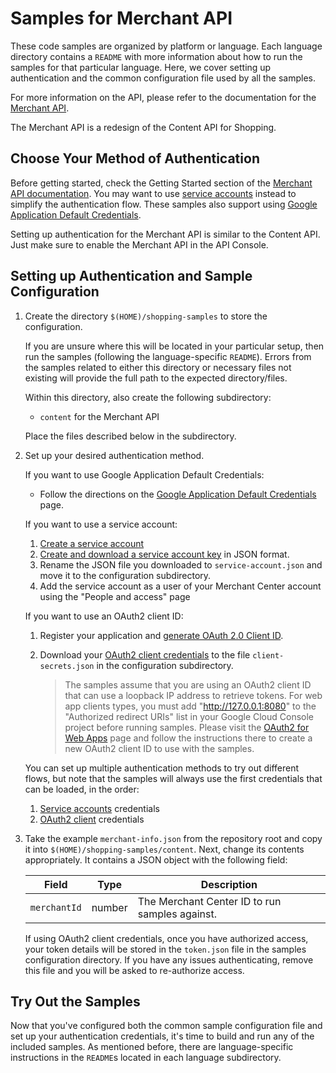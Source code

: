 # Samples for Merchant API

These code samples are organized by platform or language. Each language
directory contains a `README` with more information about how to run the
samples for that particular language. Here, we cover setting up
authentication and the common configuration file used by all the samples.

For more information on the API, please refer to the documentation for the
[Merchant API](https://developers.google.com/merchant/api/overview).

The Merchant API is a redesign of the Content API for Shopping.

## Choose Your Method of Authentication

Before getting started, check the Getting Started section of the
[Merchant API documentation](https://developers.google.com/merchant/api/guides/quickstart).
You may want to use
[service accounts](https://developers.google.com/merchant/api/guides/authorization/access-your-account)
instead to simplify the authentication flow. These samples also support using
[Google Application Default Credentials](https://developers.google.com/identity/protocols/application-default-credentials).

Setting up authentication for the Merchant API is similar to the Content API.
Just make sure to enable the Merchant API in the API Console.

## Setting up Authentication and Sample Configuration

1.  Create the directory `$(HOME)/shopping-samples` to store the
    configuration.

    If you are unsure where this will be located in your particular setup, then
    run the samples (following the language-specific `README`). Errors
    from the samples related to either this directory or necessary files not
    existing will provide the full path to the expected directory/files.

    Within this directory, also create the following subdirectory:

    *   `content` for the Merchant API

    Place the files described below in the subdirectory.

2.  Set up your desired authentication method.

    If you want to use Google Application Default Credentials:

    *   Follow the directions on the [Google Application Default
        Credentials](https://developers.google.com/identity/protocols/application-default-credentials)
        page.

    If you want to use a service account:

    1.  [Create a service account](https://cloud.google.com/iam/docs/service-accounts-create#creating)
    1.  [Create and download a service account key](https://cloud.google.com/iam/docs/keys-create-delete#iam-service-account-keys-create-console)
        in JSON format.
    1.  Rename the JSON file you downloaded to `service-account.json` and move
        it to the configuration subdirectory.
    1.  Add the service account as a user of your Merchant Center account using
        the "People and access" page

    If you want to use an OAuth2 client ID:

    1.  Register your application and
        [generate OAuth 2.0 Client ID](https://developers.google.com/merchant/api/guides/authorization/access-client-accounts#OAuth2Authorizing).
    1.  Download your
        [OAuth2 client credentials](https://console.developers.google.com/apis/credentials)
        to the file `client-secrets.json` in the configuration subdirectory.

        > The samples assume that you are using an OAuth2 client ID that can
        > use a loopback IP address to retrieve tokens. For web app clients
        > types, you must add "http://127.0.0.1:8080" to the "Authorized
        > redirect URIs" list in your Google Cloud Console project before
        > running samples. Please visit the
        > [OAuth2 for Web Apps](https://developers.google.com/identity/protocols/oauth2/web-server)
        > page and follow the instructions there to create a new OAuth2 client
        > ID to use with the samples.

    You can set up multiple authentication methods to try out different flows,
    but note that the samples will always use the first credentials that can be
    loaded, in the order:

    1.  [Service accounts](https://developers.google.com/merchant/api/guides/authorization/access-your-account)
        credentials
    2.  [OAuth2 client](https://developers.google.com/merchant/api/guides/authorization/access-client-accounts)
        credentials

3.  Take the example `merchant-info.json` from the repository root and copy it
    into `$(HOME)/shopping-samples/content`. Next, change its contents
    appropriately. It contains a JSON object with the following field:

    | Field                     | Type   | Description                                    |
    |---------------------------|--------|------------------------------------------------|
    | `merchantId`              | number | The Merchant Center ID to run samples against. |

    If using OAuth2 client credentials, once you have authorized access, your
    token details will be stored in the `token.json` file in the samples
    configuration directory. If you have any issues authenticating, remove this
    file and you will be asked to re-authorize access.

## Try Out the Samples

Now that you've configured both the common sample configuration file and set up
your authentication credentials, it's time to build and run any of the included
samples. As mentioned before, there are language-specific instructions in the
`README`s located in each language subdirectory.
